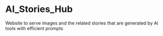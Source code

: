 # AI_Stories_Hub
Website to serve images and the related stories that are generated by AI tools with efficient prompts
